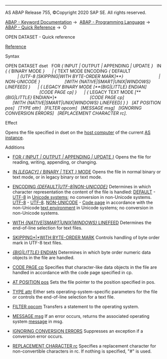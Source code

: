   

* * *

AS ABAP Release 755, ©Copyright 2020 SAP SE. All rights reserved.

[ABAP - Keyword Documentation](javascript:call_link\('abenabap.htm'\)) →  [ABAP - Programming Language](javascript:call_link\('abenabap_reference.htm'\)) →  [ABAP - Quick Reference](javascript:call_link\('abenabap_shortref.htm'\)) →  O

OPEN DATASET - Quick reference

[Reference](javascript:call_link\('abapopen_dataset.htm'\))

Syntax

OPEN DATASET dset
  FOR *{* INPUT *|* OUTPUT *|* APPENDING *|* UPDATE *}*
  IN *{* *{* BINARY MODE *}*
     *|* *{* TEXT MODE ENCODING *{* DEFAULT
                            *|* *{*UTF-8 *\[*SKIPPING*|*WITH BYTE-ORDER MARK*\]**}*
                            *|* NON-UNICODE *}*
                   *\[*WITH *{*NATIVE*|*SMART*|*UNIX*|*WINDOWS*}* LINEFEED*\]* *}*
     *|* *{* LEGACY BINARY MODE *\[**{*BIG*|*LITTLE*}* ENDIAN*\]*
                            *\[*CODE PAGE cp*\]* *}*
     *|* *{* LEGACY TEXT MODE *\[**{*BIG*|*LITTLE*}* ENDIAN*\]*
                          *\[*CODE PAGE cp*\]*
                          *\[*WITH *{*NATIVE*|*SMART*|*UNIX*|*WINDOWS*}* LINEFEED*\]* *}* *}*
  *\[*AT POSITION pos*\]*
  *\[*TYPE attr*\]*
  *\[*FILTER opcom*\]*
  *\[*MESSAGE msg*\]*
  *\[*IGNORING CONVERSION ERRORS*\]*
  *\[*REPLACEMENT CHARACTER rc*\]*.

Effect

Opens the file specified in dset on the [host computer](javascript:call_link\('abenhost_computer_glosry.htm'\) "Glossary Entry") of the current [AS instance](javascript:call_link\('abenapplication_server_glosry.htm'\) "Glossary Entry").

Additions

-   [FOR *{* INPUT *|* OUTPUT *|* APPENDING *|* UPDATE *}*](javascript:call_link\('abapopen_dataset_access.htm'\))
    Opens the file for reading, writing, appending, or changing.
    

-   [IN *\[*LEGACY*\]* *{* BINARY *|* TEXT *}* MODE](javascript:call_link\('abapopen_dataset_mode.htm'\))
    Opens the file in normal binary or text mode, or in legacy binary or text mode.
    

-   [ENCODING *{*DEFAULT*|*UTF-8*|*NON-UNICODE*}*](javascript:call_link\('abapopen_dataset_mode.htm'\))
    Determines in which character representation the content of the file is handled:
    [DEFAULT](javascript:call_link\('abapopen_dataset_encoding.htm'\)) - [UTF-8](javascript:call_link\('abenutf8_glosry.htm'\) "Glossary Entry") in [Unicode systems](javascript:call_link\('abenunicode_system_glosry.htm'\) "Glossary Entry"); no conversion in non-Unicode systems.
    [UTF-8](javascript:call_link\('abapopen_dataset_encoding.htm'\)) - [UTF-8](javascript:call_link\('abenutf8_glosry.htm'\) "Glossary Entry").
    [NON-UNICODE](javascript:call_link\('abapopen_dataset_encoding.htm'\)) - [Code page](javascript:call_link\('abencodepage_glosry.htm'\) "Glossary Entry") in accordance with the non-Unicode [text environment](javascript:call_link\('abentext_environment_glosry.htm'\) "Glossary Entry") in Unicode systems; no conversion in non-Unicode systems.
    

-   [WITH *{*NATIVE*|*SMART*|*UNIX*|*WINDOWS*}* LINEFEED](javascript:call_link\('abapopen_dataset_linefeed.htm'\))
    Determines the end-of-line selection for text files.
    

-   [SKIPPING*|*WITH BYTE-ORDER MARK](javascript:call_link\('abapopen_dataset_encoding.htm'\))
    Controls handling of byte order mark in UTF-8 text files.
    

-   [*{*BIG*|*LITTLE*}* ENDIAN](javascript:call_link\('abapopen_dataset_endian.htm'\))
    Determines in which byte order numeric data objects in the file are handled.
    

-   [CODE PAGE cp](javascript:call_link\('abapopen_dataset_code_page.htm'\))
    Specifies that character-like data objects in the file are handled in accordance with the code page specified in cp.
    

-   [AT POSITION pos](javascript:call_link\('abapopen_dataset_position.htm'\))
    Sets the file pointer to the position specified in pos.
    

-   [TYPE attr](javascript:call_link\('abapopen_dataset_os_addition.htm'\))
    Either sets operating-system-specific parameters for the file or controls the end-of-line selection for a text file.
    

-   [FILTER opcom](javascript:call_link\('abapopen_dataset_os_addition.htm'\))
    Transfers a statement to the operating system.
    

-   [MESSAGE msg](javascript:call_link\('abapopen_dataset_error_handling.htm'\))
    If an error occurs, returns the associated operating system [message](javascript:call_link\('abenmessage_glosry.htm'\) "Glossary Entry") in msg.
    

-   [IGNORING CONVERSION ERRORS](javascript:call_link\('abapopen_dataset_error_handling.htm'\))
    Suppresses an exception if a conversion error occurs.
    

-   [REPLACEMENT CHARACTER rc](javascript:call_link\('abapopen_dataset_error_handling.htm'\))
    Specifies a replacement character for non-convertible characters in rc. If nothing is specified, "#" is used.